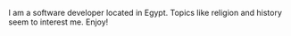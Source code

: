 I am a software developer located in Egypt. Topics like religion and history seem to interest me. Enjoy!
